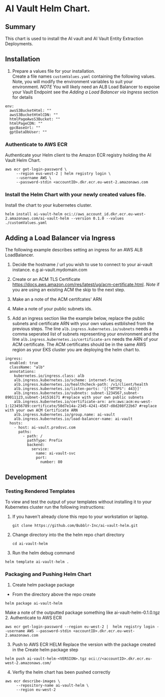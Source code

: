 # AI Vault Helm Chart.
## Summary
This chart is used to install the AI vault and AI Vault Entity Extraction Deployments.

## Installation

1. Prepare a values file for your installation.  
Create a file names `customValues.yaml` containing the following values. Note, you will modify the environment variables to suit your environment.
_NOTE_ You will likely need an ALB Load Balancer to expoise your Vault Endpoint see the _Adding a Load Balancer via Ingress_ section for details

```
env:
  awsS3BucketHtml: ""
  awsS3BucketHtmlCDN: ""
  htmlPageAwsS3Bucket: ""
  htmlPageCDN: ""
  gpcBaseUrl: ""
  gptDataDbUser: ""
```


### Authenticate to AWS ECR
Authenticate your Helm client to the Amazon ECR registry holding the AI Vault Helm Chart. 

```
aws ecr get-login-password \
     --region eus-west-2 | helm registry login \
     --username AWS \
     --password-stdin <accountID>.dkr.ecr.eu-west-2.amazonaws.com
```

### Install the Helm Chart with your newly created values file.
Install the chart to your kubernetes cluster. 
```
helm install ai-vault-helm oci://aws_account_id.dkr.ecr.eu-west-2.amazonaws.com/ai-vault-helm --version 0.1.0 --values ./customValues.yaml
```

## Adding a Load Balancer via Ingress
The following example describes setting an ingress for an AWS ALB LoadBalancer.

1. Decide the hostname / url you wish to use to connect to your ai-vault instance. e.g ai-vault.mydomain.com
2. Create or  an ACM TLS Certificate https://docs.aws.amazon.com/res/latest/ug/acm-certificate.html. _Note_ if you are using an existing ACM the skip to the next step.

3. Make an a note of  the ACM certifcates' ARN

4. Make a note of your public subnets ids. 

5. Add an ingress section like the example below, replace the public subnets and certificate ARN with your own values estblished from the previous steps.  The line  `alb.ingress.kubernetes.io/subnets` needs a comma seperated list of subnets representing your environment and the line `alb.ingress.kubernetes.io/certificate-arn` needs the ARN of your ACM certificate. The ACM certificates should be in the same AWS region as your EKS cluster you are deploying the helm chart to.

```
ingress:
  enabled: true
  className: "alb"
  annotations: 
    kubernetes.io/ingress.class: alb
    alb.ingress.kubernetes.io/scheme: internet-facing
    alb.ingress.kubernetes.io/healthcheck-path: /v1/client/health
    alb.ingress.kubernetes.io/listen-ports: '[{"HTTPS": 443}]'
    alb.ingress.kubernetes.io/subnets: subnet-1234567,subnet-89011123,subnet-141516171 #replace with your own public subnets
    alb.ingress.kubernetes.io/certificate-arn: arn:aws:acm:eu-west-1:123456789:certificate/50d7e14a-2345-4241-4567-d8d208f22b67 #replace with your own ACM Certificate ARN
    alb.ingress.kubernetes.io/group.name: ai-vault
    alb.ingress.kubernetes.io/load-balancer-name: ai-vault
  hosts:
    - host: ai-vault.prodsvc.com
      paths:
        - path: /
          pathType: Prefix
          backend:
            service:
              name: ai-vault-svc
              port:
                number: 80
```
## Development
### Testing Rendered Templates

To view and test the output of your templates without installing it to your Kubernetes cluster run the following instructions:

1. If you haven't already clone this repo to your workstation or laptop.
   ```
   git clone https://github.com/Bubblr-Inc/ai-vault-helm.git
   ```
2. Change directory into the the helm repo chart directory
   ```
   cd ai-vault-helm
   ```
3. Run the helm debug command
```
helm template ai-vault-helm .
```


### Packaging and Pushing Helm Chart
1. Create helm package package
-  From the directory above the repo create 
```
helm package ai-vault-helm
```
Make a note of the outputted package something like ai-vault-helm-0.1.0.tgz
2. Authenticate to AWS ECR

   ```
aws ecr get-login-password --region eu-west-2 |  helm registry login --username AWS --password-stdin <accountID>.dkr.ecr.eu-west-2.amazonaws.com
   ```

3. Push to AWS ECR HELM
Replace the version with the package created in the Create helm package step

```
helm push ai-vault-helm-<VERSION>.tgz oci://<accountID>.dkr.ecr.eu-west-2.amazonaws.com/
```

4. Verfiy the helm chart has been pushed correctly
```
aws ecr describe-images \
     --repository-name ai-vault-helm \
     --region eu-west-2
```